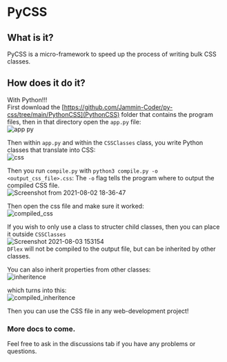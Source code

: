 # PyCSS

## What is it?
PyCSS is a micro-framework to speed up the process of writing bulk CSS classes.   

## How does it do it?
With Python!!!  
First download the [https://github.com/Jammin-Coder/py-css/tree/main/PythonCSS](PythonCSS) folder that contains the program files, then in that directory open the `app.py` file:  
![app py](https://user-images.githubusercontent.com/73239367/127931505-b7f406b5-0938-4926-8906-04a73ef4b2b2.png)  


Then within `app.py` and within the `CSSClasses` class, you write Python classes that translate into CSS:  
![css](https://user-images.githubusercontent.com/73239367/128073098-9bc98671-3018-481c-ac07-7e455e475ef3.png)


Then you run `compile.py` with `python3 compile.py -o <output_css_file>.css`: 
The `-o` flag tells the program where to output the compiled CSS file.  
![Screenshot from 2021-08-02 18-36-47](https://user-images.githubusercontent.com/73239367/127932297-4800082d-3c30-42fe-9998-51ce044a0e74.png)  

Then open the css file and make sure it worked:  
![compiled_css](https://user-images.githubusercontent.com/73239367/128073710-ff8c509d-4f58-418e-8222-87f121a67050.png)


If you wish to only use a class to structer child classes, then you can place it outside `CSSClasses`  
![Screenshot 2021-08-03 153154](https://user-images.githubusercontent.com/73239367/128075006-630d3181-8bbd-476b-ad4b-3bfd1beaeda1.png)  
`DFlex` will not be compiled to the output file, but can be inherited by other classes.  

You can also inherit properties from other classes:  
![inheritence](https://user-images.githubusercontent.com/73239367/128074047-fceb8e22-2820-49b7-80f7-d6ed40d1c4e9.png)


which turns into this:  
![compiled_inheritence](https://user-images.githubusercontent.com/73239367/128074288-2cf67a63-0cfc-45c2-980e-ba00b31ccd75.png)



Then you can use the CSS file in any web-development project!


### More docs to come.
Feel free to ask in the discussions tab if you have any problems or questions.

